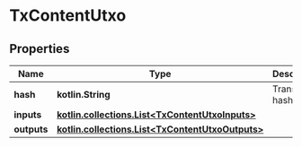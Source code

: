 
# TxContentUtxo

## Properties
Name | Type | Description | Notes
------------ | ------------- | ------------- | -------------
**hash** | **kotlin.String** | Transaction hash | 
**inputs** | [**kotlin.collections.List&lt;TxContentUtxoInputs&gt;**](TxContentUtxoInputs.md) |  | 
**outputs** | [**kotlin.collections.List&lt;TxContentUtxoOutputs&gt;**](TxContentUtxoOutputs.md) |  | 



